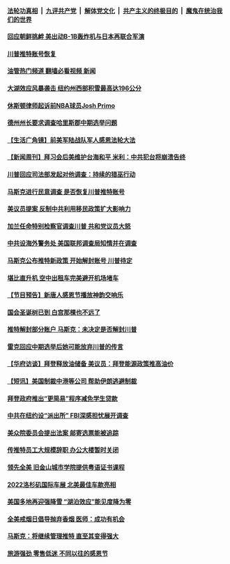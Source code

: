 ####  [法轮功真相](../../../../basic/blob/master/README.md?t=11202302) &nbsp;|&nbsp; [九评共产党](../../../../9ping.md/blob/master/README.md?t=11202302) &nbsp;|&nbsp; [解体党文化](../../../../jtdwh.md/blob/master/README.md?t=11202302)  &nbsp;|&nbsp; [共产主义的终极目的](../../../../gczydzjmd.md/blob/master/README.md?t=11202302) &nbsp;|&nbsp; [魔鬼在统治我们的世界](../../../../mgztzwmdsj.md/blob/master/README.md?t=11202302) 

#### [回应朝鲜挑衅 美出动B-1B轰炸机与日本再联合军演](../pages/prog203/a103578931.md?t=11202302) 

#### [川普推特账号恢复](../pages/prog203/a103578907.md?t=11202302) 

#### [油管热门频道 翻墙必看视频 新闻](http://129.146.143.75:81/youtube.html?11202302)

#### [大湖效应风暴袭击 纽约州西部积雪最高达196公分](../pages/prog203/a103578877.md?t=11202302) 

#### [休斯顿律师起诉前NBA球员Josh Primo](../pages/prog203/a103578752.md?t=11202302) 

#### [德州州长要求调查哈里斯郡中期选举问题](../pages/prog203/a103578750.md?t=11202302) 

#### [【生活广角镜】前美军陆战队军人感恩法轮大法](../pages/prog203/a103578770.md?t=11202302) 

#### [【新闻周刊】拜习会后美维护台海和平 米利：中共犯台将崩溃告终](../pages/prog203/a103578699.md?t=11202302) 

#### [川普回应司法部发起对他调查：持续的猎巫行动](../pages/prog203/a103578653.md?t=11202302) 

#### [马斯克进行民意调查 是否恢复川普推特账号](../pages/prog203/a103578609.md?t=11202302) 

#### [美议员提案  反制中共利用移民政策扩大影响力](../pages/prog203/a103578548.md?t=11202302) 

#### [加兰任命特别检察官调查川普 共和党议员大怒](../pages/prog203/a103578492.md?t=11202302) 

#### [中共设海外警务处 美国联邦调查局知情并在调查](../pages/prog203/a103578359.md?t=11202302) 

#### [马斯克公布推特新政策 开始解封账号 川普待定](../pages/prog203/a103578355.md?t=11202302) 

#### [堪比直升机 空中出租车完美避开机场堵车](../pages/prog203/a103578300.md?t=11202302) 

#### [【节目预告】新唐人感恩节播放神韵交响乐](../pages/prog203/a103577331.md?t=11202302) 

#### [国会圣诞树已到 白宫那棵也不远了](../pages/prog203/a103578205.md?t=11202302) 

#### [推特解封部分账户 马斯克：未决定是否解封川普](../pages/prog203/a103578155.md?t=11202302) 

#### [雷克回应中期选举后她可能放弃川普的传言](../pages/prog203/a103578091.md?t=11202302) 

#### [【华府访谈】拜登释放油储备 美议员：拜登能源政策推高油价](../pages/prog203/a103577975.md?t=11202302) 

#### [【短讯】美国制裁中港等公司 帮助伊朗逃避制裁](../pages/prog203/a103577962.md?t=11202302) 

#### [拜登政府推出“更简易”程序减免学生贷款](../pages/prog203/a103578025.md?t=11202302) 

#### [中共在纽约设“派出所” FBI深感担忧展开调查](../pages/prog203/a103577965.md?t=11202302) 

#### [美众院委员会提出法案 邮寄选票能被追踪](../pages/prog203/a103577912.md?t=11202302) 

#### [传推特员工大规模辞职 办公大楼暂时关闭](../pages/prog203/a103577699.md?t=11202302) 

#### [领先全美 旧金山城市学院提供粤语证书课程](../pages/prog203/a103577545.md?t=11202302) 

#### [2022洛杉矶国际车展 北美最佳车款亮相](../pages/prog203/a103577565.md?t=11202302) 

#### [美国多地再迎强降雪 “湖泊效应”能见度降为零](../pages/prog203/a103577550.md?t=11202302) 

#### [全美戒烟日倡导抛弃香烟 医师：成功有机会](../pages/prog203/a103577556.md?t=11202302) 

#### [马斯克：将继续管理推特 直至其变得强大](../pages/prog203/a103577258.md?t=11202302) 

#### [旅游强劲 零售低迷 不同以往的感恩节](../pages/prog203/a103577396.md?t=11202302) 

<img src='http://gfw-breaker.win/goodnews/indexes/prog203.md' width='0px' height='0px'/>

